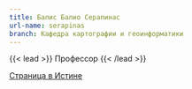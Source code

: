 ```yaml
---
title: Балис Балио Серапинас
url-name: serapinas
branch: Кафедра картографии и геоинформатики
---
```

{{< lead >}} Профессор {{< /lead >}}

[Страница в Истине](https://istina.msu.ru/workers/453882)